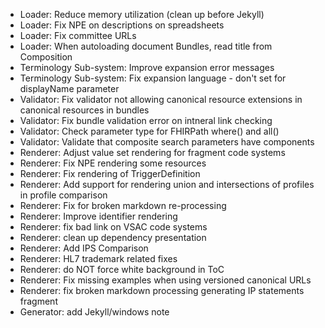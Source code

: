 * Loader: Reduce memory utilization (clean up before Jekyll)
* Loader: Fix NPE on descriptions on spreadsheets
* Loader: Fix committee URLs
* Loader: When autoloading document Bundles, read title from Composition
* Terminology Sub-system: Improve expansion error messages
* Terminology Sub-system: Fix expansion language - don't set for displayName parameter
* Validator: Fix validator not allowing canonical resource extensions in canonical resources in bundles
* Validator: Fix bundle validation error on intneral link checking
* Validator: Check parameter type for FHIRPath where() and all()
* Validator: Validate that composite search parameters have components
* Renderer: Adjust value set rendering for fragment code systems
* Renderer: Fix NPE rendering some resources
* Renderer: Fix rendering of TriggerDefinition
* Renderer: Add support for rendering union and intersections of profiles in profile comparison
* Renderer: Fix for broken markdown re-processing
* Renderer: Improve identifier rendering
* Renderer: fix bad link on VSAC code systems
* Renderer: clean up dependency presentation
* Renderer: Add IPS Comparison 
* Renderer: HL7 trademark related fixes 
* Renderer: do NOT force white background in ToC
* Renderer: Fix missing examples when using versioned canonical URLs
* Renderer: fix broken markdown processing generating IP statements fragment
* Generator: add Jekyll/windows note

